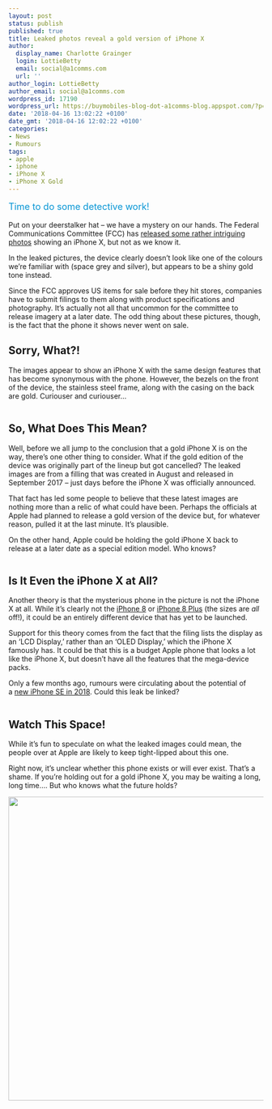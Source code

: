 ```yaml
---
layout: post
status: publish
published: true
title: Leaked photos reveal a gold version of iPhone X
author:
  display_name: Charlotte Grainger
  login: LottieBetty
  email: social@a1comms.com
  url: ''
author_login: LottieBetty
author_email: social@a1comms.com
wordpress_id: 17190
wordpress_url: https://buymobiles-blog-dot-a1comms-blog.appspot.com/?p=17190
date: '2018-04-16 13:02:22 +0100'
date_gmt: '2018-04-16 12:02:22 +0100'
categories:
- News
- Rumours
tags:
- apple
- iphone
- iPhone X
- iPhone X Gold
---
```

<p><span class="postStandFirst" style="color: #0896d5; line-height: 26px; font-size: 18px;">Time to do some detective work!</span></p>
<p>Put on your deerstalker hat &ndash; we have a mystery on our hands. The Federal Communications Committee (FCC) has <a href="https://fccid.io/BCG-E3161A/External-Photos/A1865-A1903-External-Photos-v1-1-3550569" target="_blank" rel="noopener noreferrer">released some rather intriguing photos</a>&nbsp;showing an iPhone X, but not as we know it.</p>
<p>In the leaked pictures, the device clearly doesn&rsquo;t look like one of the colours we&rsquo;re familiar with (space grey and silver), but appears to be a shiny gold tone instead.</p>
<p>Since the FCC approves US items for sale before they hit stores, companies have to submit filings to them along with product specifications and photography. It&rsquo;s actually not all that uncommon for the committee to release imagery at a later date. The odd thing about these pictures, though, is the fact that the phone it shows never went on sale.</p>
<h2>Sorry, What?!</h2>
<p>The images appear to show an iPhone X with the same design features that has become synonymous with the phone. However, the bezels on the front of the device, the stainless steel frame, along with the casing on the back are gold. Curiouser and curiouser&hellip;</p>
<p><img class="aligncenter size-full wp-image-17195" src="https://lh3.googleusercontent.com/aICOU8aEpIkJTwqoxACBZ5Tut8lxvwOH8IFZ0qZEAFF-zwANMIjNDowTsBcPheNSzXc3S1FfMfooJPsmFh4hYGDT=s0" alt="" /></p>
<h2>So, What Does This Mean?</h2>
<p>Well, before we all jump to the conclusion that a gold iPhone X is on the way, there&rsquo;s one other thing to consider. What if the gold edition of the device was originally part of the lineup but got cancelled? The leaked images are from a filling that was created in August and released in September 2017 &ndash;&nbsp;just days before the iPhone X was officially announced.</p>
<p>That fact has led some people to believe that these latest images are nothing more than a relic of what could have been. Perhaps the officials at Apple had planned to release a gold version of the device but, for whatever reason, pulled it at the last minute. It&rsquo;s plausible.</p>
<p>On the other hand, Apple could be holding the gold iPhone X back to release at a later date as a special edition model. Who knows?</p>
<p><img class="aligncenter size-full wp-image-17194" src="https://lh3.googleusercontent.com/l9WBA2lsroIuY80ZD0i3n31Yw6Sqrgwsit7z5WyEDUfyihZlgNuB1BDOHMrzd2UY2kgTLczu-ozHSIXfqb2lMAaSGw=s0" alt="" /></p>
<h2>Is It Even the iPhone X at All?</h2>
<p>Another theory is that the mysterious phone in the picture is not the iPhone X at all. While it&rsquo;s clearly not the <a href="https://www.buymobiles.net/apple/iphone-8-64gb-space-grey" target="_blank" rel="noopener noreferrer">iPhone 8</a> or <a href="https://www.buymobiles.net/apple/iphone-8-plus-64gb-space-grey" target="_blank" rel="noopener noreferrer">iPhone 8 Plus</a> (the sizes are <em>all</em> off!), it could be an entirely different device that has yet to be launched.</p>
<p>Support for this theory comes from the fact that the filing lists the display as an &lsquo;LCD Display,&rsquo; rather than an &lsquo;OLED Display,&rsquo; which the iPhone X famously has. It could be that this is a budget Apple phone that looks a lot like the iPhone X, but doesn&rsquo;t have all the features that the mega-device packs.</p>
<p>Only a few months ago, rumours were circulating about the potential of a&nbsp;<a href="https://blog.buymobiles.net/rumours/could-we-be-getting-a-new-iphone-se-in-2018" target="_blank" rel="noopener noreferrer">new iPhone SE in 2018</a>. Could this leak be linked?</p>
<p><img class="aligncenter size-full wp-image-17193" src="https://lh3.googleusercontent.com/04HhLJ8wxqemwjKjngZiQczeNJrhTRS0zI_k4GrePRQrFKk7ercQHthWRbx8dPeN3jfKd7IC6jUfh-hca3q1gW0=s0" alt="" /></p>
<h2>Watch This Space!</h2>
<p>While it&rsquo;s fun to speculate on what the leaked images could mean, the people over at Apple are likely to keep tight-lipped about this one.</p>
<p>Right now, it&rsquo;s unclear whether this phone exists or will ever exist. That&rsquo;s a shame. If you&rsquo;re holding out for a gold iPhone X, you may be waiting a long, long time&hellip;. But who knows what the future holds?</p>
<p><a href="https://www.buymobiles.net/best-iphone-deals" target="_blank" rel="noopener noreferrer"><img class="aligncenter wp-image-15907 size-full" src="https://lh3.googleusercontent.com/Xe84r31urIHGAORD6Vw6t1xlIG8p2Z__Cd7uH2Mf_1FN91-4th5eQuoF7vAaXYbnNPC5q-Z7dKknru8d2fdgxK0=s0" alt="" width="600" height="600" /></a></p>
